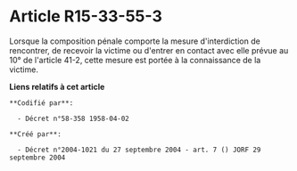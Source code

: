 # Article R15-33-55-3

Lorsque la composition pénale comporte la mesure d'interdiction de rencontrer, de recevoir la victime ou d'entrer en contact
avec elle prévue au 10° de l'article 41-2, cette mesure est portée à la connaissance de la victime.

**Liens relatifs à cet article**

	**Codifié par**:

	  - Décret n°58-358 1958-04-02

	**Créé par**:

	  - Décret n°2004-1021 du 27 septembre 2004 - art. 7 () JORF 29 septembre 2004
